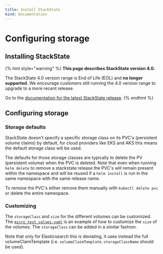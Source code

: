 ```yaml
---
title: Install StackState
kind: Documentation
---
```


# Configuring storage

## Installing StackState

{% hint style="warning" %}
**This page describes StackState version 4.0.**

The StackState 4.0 version range is End of Life \(EOL\) and **no longer supported**. We encourage customers still running the 4.0 version range to upgrade to a more recent release.

Go to the [documentation for the latest StackState release](https://docs.stackstate.com/).
{% endhint %}

## Configuring storage

### Storage defaults

StackState doesn't specify a specific storage class on its PVC's \(persistent volume claims\) by default, for cloud providers like EKS and AKS this means the default storage class will be used.

The defaults for those storage classes are typically to delete the PV \(persistent volume\) when the PVC is deleted. Note that even when running `helm delete` to remove a stackstate release the PVC's will remain present within the namespace and will be reused if a `helm install` is run in the same namespace with the same release name.

To remove the PVC's either remove them manually with `kubectl delete pvc` or delete the entire namespace.

### Customizing

The `storageClass` and `size` for the different volumes can be customized. The [`micro_test_values.yaml`](https://github.com/StackVista/helm-charts/blob/master/stable/stackstate/installation/examples/micro_test_values.yaml.yaml) is an example of how to customize the `size` of the volumes. The `storageClass` can be added in a similar fashion.

Note that only for Elasticsearch this is deviating, it uses instead the full volumeClaimTemplate \(i.e. `volumeClaimTemplate.storageClassName` should be used\).

